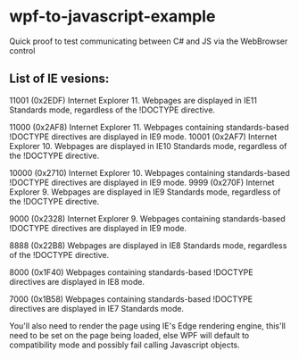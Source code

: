 # wpf-to-javascript-example
Quick proof to test communicating between C# and JS via the WebBrowser control


## List of IE vesions:

11001 (0x2EDF) 
Internet Explorer 11. Webpages are displayed in IE11 Standards mode, regardless of the !DOCTYPE directive.

11000 (0x2AF8) 
Internet Explorer 11. Webpages containing standards-based !DOCTYPE directives are displayed in IE9 mode.
10001 (0x2AF7) 
Internet Explorer 10. Webpages are displayed in IE10 Standards mode, regardless of the !DOCTYPE directive.

10000 (0x2710) 
Internet Explorer 10. Webpages containing standards-based !DOCTYPE directives are displayed in IE9 mode.
9999 (0x270F) 
Internet Explorer 9. Webpages are displayed in IE9 Standards mode, regardless of the !DOCTYPE directive.

9000 (0x2328) 
Internet Explorer 9. Webpages containing standards-based !DOCTYPE directives are displayed in IE9 mode.

8888 (0x22B8) 
Webpages are displayed in IE8 Standards mode, regardless of the !DOCTYPE directive.

8000 (0x1F40) 
Webpages containing standards-based !DOCTYPE directives are displayed in IE8 mode.

7000 (0x1B58) 
Webpages containing standards-based !DOCTYPE directives are displayed in IE7 Standards mode.

You'll also need to render the page using IE's Edge rendering engine, this'll need to be set on the page being loaded, else WPF will default to compatibility mode and possibly fail calling Javascript objects.